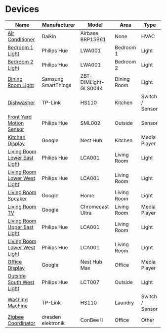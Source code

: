 # Devices

| Name                                                                                                                                         | Manufacturer        | Model                | Area        | Type            |
|----------------------------------------------------------------------------------------------------------------------------------------------|---------------------|----------------------|-------------|-----------------|
| [Air Conditioner](https://x3fjq8zfm86p1bjfmut1852xach02obw.ui.nabu.casa/config/devices/device/21804eade0d3eaf7fed4f56bfbcc7cca)              | Daikin              | Airbase BRP15B61     | None        | HVAC            |
| [Bedroom 1 Light](https://x3fjq8zfm86p1bjfmut1852xach02obw.ui.nabu.casa/config/devices/device/526fe85c6b1adc2a587190d5424b9b74)              | Philips Hue         | LWA001               | Bedroom 1   | Light           |
| [Bedroom 2 Light](https://x3fjq8zfm86p1bjfmut1852xach02obw.ui.nabu.casa/config/devices/device/d3061b994adb52a5c52f160fff8065e1)              | Philips Hue         | LWA001               | Bedroom 2   | Light           |
| [Dining Room Light](https://x3fjq8zfm86p1bjfmut1852xach02obw.ui.nabu.casa/config/devices/device/6d050213abc44f0534906d8ecbeb5e6c)            | Samsung SmartThings | ZBT-DIMLight-GLS0044 | Dining Room | Light           |
| [Dishwasher](https://x3fjq8zfm86p1bjfmut1852xach02obw.ui.nabu.casa/config/devices/device/7131616138d08e980c8b8550ffbbcda4)                   | TP-Link             | HS110                | Kitchen     | Switch / Sensor |
| [Front Yard Motion Sensor](https://x3fjq8zfm86p1bjfmut1852xach02obw.ui.nabu.casa/config/devices/device/0ff7f209d4b441cc9f8bbc40f7c64328)     | Philips Hue         | SML002               | Outside     | Sensor          |
| [Kitchen Display](https://x3fjq8zfm86p1bjfmut1852xach02obw.ui.nabu.casa/config/devices/device/1809c84f036bcc583e1b3ed96b08be43)              | Google              | Nest Hub             | Kitchen     | Media Player    |
| [Living Room Lower East Light](https://x3fjq8zfm86p1bjfmut1852xach02obw.ui.nabu.casa/config/devices/device/58a4f6bda31916c80c0f1f527dede3b0) | Philips Hue         | LCA001               | Living Room | Light           |
| [Living Room Lower West Light](https://x3fjq8zfm86p1bjfmut1852xach02obw.ui.nabu.casa/config/devices/device/299af845a1144e43d1e3251178c4d890) | Philips Hue         | LCA001               | Living Room | Light           |
| [Living Room Speaker](https://x3fjq8zfm86p1bjfmut1852xach02obw.ui.nabu.casa/config/devices/device/b2b12a3e9b1ccd45c75ebfe5a019921f)          | Google              | Home                 | Living Room | Light           |
| [Living Room TV](https://x3fjq8zfm86p1bjfmut1852xach02obw.ui.nabu.casa/config/devices/device/046ef74bf61004b7388434a997960030)               | Google              | Chromecast Ultra     | Living Room | Media Player    |
| [Living Room Upper East Light](https://x3fjq8zfm86p1bjfmut1852xach02obw.ui.nabu.casa/config/devices/device/c965b7bde5fe53f58fcb7939c56732a6) | Philips Hue         | LCA001               | Living Room | Light           |
| [Living Room Lower West Light](https://x3fjq8zfm86p1bjfmut1852xach02obw.ui.nabu.casa/config/devices/device/82f261b960d522effa8809434a4915c1) | Philips Hue         | LCA001               | Living Room | Light           |
| [Office Display](https://x3fjq8zfm86p1bjfmut1852xach02obw.ui.nabu.casa/config/devices/device/c7b219f2a858857da2f816b3c0bab234)               | Google              | Nest Hub Max         | Office      | Media Player    |
| [Outside South West Light](https://x3fjq8zfm86p1bjfmut1852xach02obw.ui.nabu.casa/config/devices/device/02f9d192c85d064249ea6cb33d7a3bbe)     | Philips Hue         | LCT007               | Outside     | Light           |
| [Washing Machine](https://x3fjq8zfm86p1bjfmut1852xach02obw.ui.nabu.casa/config/devices/device/0b0837ae5dbd3add9f4a0b843e1fb581)              | TP-Link             | HS110                | Laundry     | Switch / Sensor |
| [Zigbee Coordinator](https://x3fjq8zfm86p1bjfmut1852xach02obw.ui.nabu.casa/config/devices/device/63f7b0afefff8a784c859d55945e45a4)           | dresden elektronik  | ConBee II            | Office      | Other           |
